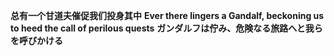 **总有一个甘道夫催促我们投身其中**
**Ever there lingers a Gandalf, beckoning us to heed the call of perilous quests**
**ガンダルフは佇み、危険なる旅路へと我らを呼びかける**
